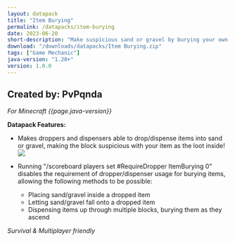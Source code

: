```yaml
---
layout: datapack
title: "Item Burying"
permalink: /datapacks/item-burying
date: 2023-06-20
short-description: "Make suspicious sand or gravel by burying your own items!"
download: "/downloads/datapacks/Item Burying.zip"
tags: ["Game Mechanic"]
java-version: "1.20+"
version: 1.0.0
---
```

Created by: PvPqnda
-
*For Minecraft {{page.java-version}}*

**Datapack Features:**

   * Makes droppers and dispensers able to drop/dispense items into sand or gravel, making the block suspicious with your item as the loot inside!<br>
      <img class="figure-img img-fluid rounded" src="/img/datapacks/item-burying/demo.gif">

   * Running "/scoreboard players set #RequireDropper ItemBurying 0" disables the requirement of dropper/dispenser usage for burying items, allowing the following methods to be possible:
       * Placing sand/gravel inside a dropped item
       * Letting sand/gravel fall onto a dropped item
       * Dispensing items up through multiple blocks, burying them as they ascend

*Survival & Multiplayer friendly*